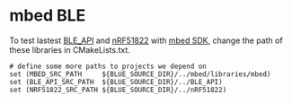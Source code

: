 mbed BLE
========

To test lastest [BLE_API](https://github.com/mbedmicro/BLE_API) and [nRF51822](https://github.com/mbedmicro/nRF51822) with [mbed SDK](https://github.com/mbedmicro/mbed), change the path of these libraries in CMakeLists.txt.

```
# define some more paths to projects we depend on
set (MBED_SRC_PATH     ${BLUE_SOURCE_DIR}/../mbed/libraries/mbed)
set (BLE_API_SRC_PATH  ${BLUE_SOURCE_DIR}/../BLE_API)
set (NRF51822_SRC_PATH ${BLUE_SOURCE_DIR}/../nRF51822)
```

